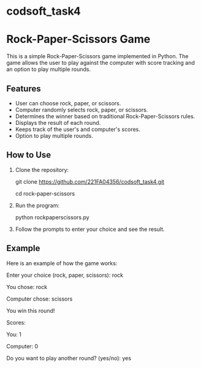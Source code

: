 # codsoft_task4

# Rock-Paper-Scissors Game

This is a simple Rock-Paper-Scissors game implemented in Python. The game allows the user to play against the computer with score tracking and an option to play multiple rounds.

## Features

- User can choose rock, paper, or scissors.
- Computer randomly selects rock, paper, or scissors.
- Determines the winner based on traditional Rock-Paper-Scissors rules.
- Displays the result of each round.
- Keeps track of the user's and computer's scores.
- Option to play multiple rounds.

## How to Use

1. Clone the repository:
   
    git clone https://github.com/221FA04356/codsoft_task4.git
   
    cd rock-paper-scissors

2. Run the program:
    
    python rockpaperscissors.py
    

3. Follow the prompts to enter your choice and see the result.

## Example

Here is an example of how the game works:


Enter your choice (rock, paper, scissors): rock

You chose: rock

Computer chose: scissors

You win this round!

Scores:

You: 1

Computer: 0

Do you want to play another round? (yes/no): yes
